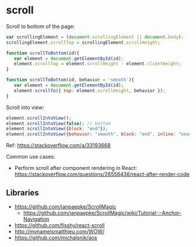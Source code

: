 # scroll
Scroll to bottom of the page:
```js
var scrollingElement = (document.scrollingElement || document.body);
scrollingElement.scrollTop = scrollingElement.scrollHeight;
```

```js
function scrollToBottom(id){
   var element = document.getElementById(id);
   element.scrollTop = element.scrollHeight - element.clientHeight;
}
```

```js
function scrollToBottom(id, behavior = 'smooth'){
   var element = document.getElementById(id);
   element.scrollTo({ top: element.scrollHeight, behavior });
}
```

Scroll into view:
```js
element.scrollIntoView();
element.scrollIntoView(false); // bottom
element.scrollIntoView({block: "end"});
element.scrollIntoView({behavior: "smooth", block: "end", inline: "nearest"});
```

Ref: https://stackoverflow.com/a/33193668

Common use cases: 
- Perform scroll after component rendering in React: https://stackoverflow.com/questions/26556436/react-after-render-code

## Libraries
- https://github.com/janpaepke/ScrollMagic
  - https://github.com/janpaepke/ScrollMagic/wiki/Tutorial-:-Anchor-Navigation
- https://github.com/fisshy/react-scroll
- http://mynameismatthieu.com/WOW/
- https://github.com/michalsnik/aos
